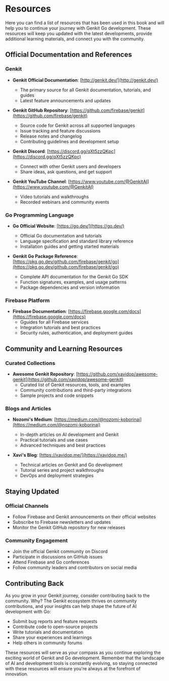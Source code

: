 # Resources

Here you can find a list of resources that has been used in this book and will help you to continue your journey with Genkit Go development. These resources will keep you updated with the latest developments, provide additional learning materials, and connect you with the community.

## Official Documentation and References

### Genkit

- **Genkit Official Documentation**: [http://genkit.dev/](http://genkit.dev/)
  - The primary source for all Genkit documentation, tutorials, and guides
  - Latest feature announcements and updates

- **Genkit GitHub Repository**: [https://github.com/firebase/genkit](https://github.com/firebase/genkit)
  - Source code for Genkit across all supported languages
  - Issue tracking and feature discussions
  - Release notes and changelog
  - Contributing guidelines and development setup

- **Genkit Discord**: [https://discord.gg/qXt5zzQKpc](https://discord.gg/qXt5zzQKpc)
  - Connect with other Genkit users and developers
  - Share ideas, ask questions, and get support

- **Genkit YouTube Channel**: [https://www.youtube.com/@GenkitAI](https://www.youtube.com/@GenkitAI)
  - Video tutorials and walkthroughs
  - Recorded webinars and community events

### Go Programming Language

- **Go Official Website**: [https://go.dev/](https://go.dev/)
  - Official Go documentation and tutorials
  - Language specification and standard library reference
  - Installation guides and getting started materials

- **Genkit Go Package Reference**: [https://pkg.go.dev/github.com/firebase/genkit/go](https://pkg.go.dev/github.com/firebase/genkit/go)
  - Complete API documentation for the Genkit Go SDK
  - Function signatures, examples, and usage patterns
  - Package dependencies and version information

### Firebase Platform

- **Firebase Documentation**: [https://firebase.google.com/docs](https://firebase.google.com/docs)
  - Gguides for all Firebase services
  - Integration tutorials and best practices
  - Security rules, authentication, and deployment guides

## Community and Learning Resources

### Curated Collections

- **Awesome Genkit Repository**: [https://github.com/xavidop/awesome-genkit](https://github.com/xavidop/awesome-genkit)
  - Curated list of Genkit resources, tools, and examples
  - Community contributions and third-party integrations
  - Sample projects and code snippets

### Blogs and Articles

- **Nozomi's Medium**: [https://medium.com/@nozomi-koborinai](https://medium.com/@nozomi-koborinai)
  - In-depth articles on AI development and Genkit
  - Practical tutorials and use cases
  - Advanced techniques and best practices

- **Xavi's Blog**: [https://xavidop.me/](https://xavidop.me/)
  - Technical articles on Genkit and Go development
  - Tutorial series and project walkthroughs
  - DevOps and deployment strategies

## Staying Updated

### Official Channels

- Follow Firebase and Genkit announcements on their official websites
- Subscribe to Firebase newsletters and updates
- Monitor the Genkit GitHub repository for new releases

### Community Engagement

- Join the official Genkit community on Discord
- Participate in discussions on GitHub issues
- Attend Firebase and Go conferences
- Follow community leaders and contributors on social media

## Contributing Back

As you grow in your Genkit journey, consider contributing back to the community. Why? The Genkit ecosystem thrives on community contributions, and your insights can help shape the future of AI development with Go:

- Submit bug reports and feature requests
- Contribute code to open-source projects
- Write tutorials and documentation
- Share your experiences and learnings
- Help others in community forums

These resources will serve as your compass as you continue exploring the exciting world of Genkit and Go development. Remember that the landscape of AI and development tools is constantly evolving, so staying connected with these resources will ensure you're always at the forefront of innovation.
